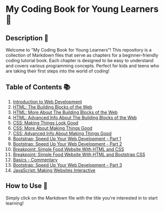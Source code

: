 # My Coding Book for Young Learners 📘

## Description 📝

Welcome to "My Coding Book for Young Learners"! This repository is a collection of Markdown files that serve as chapters for a beginner-friendly coding tutorial book. Each chapter is designed to be easy to understand and covers various programming concepts. Perfect for kids and teens who are taking their first steps into the world of coding!

## Table of Contents 📚

1. [Introduction to Web Development](./Introduction.md)
2. [HTML: The Building Blocks of the Web](./HTML.md)
3. [HTML: More About The Building Blocks of the Web](./HTML-more.md)
4. [HTML: Advanced Info About The Building Blocks of the Web](./HTML-advanced.md)
5. [CSS: Making Things Look Good](./CSS.md)
6. [CSS: More About Making Things Good](./CSS-more.md)
7. [CSS: Advanced Info About Making Things Good](./CSS-advanced.md)
8. [Bootstrap: Speed Up Your Web Development - Part 1](./Bootstrap-part-1.md)
9. [Bootstrap: Speed Up Your Web Development - Part 2](./Bootstrap-part-2.md)
10. [Breakpoint: Simple Food Website With HTML and CSS](./Breakpoint-1.md)
10. [Breakpoint: Simple Food Website With HTML and Bootstrap CSS](./Breakpoint-2.md)
10. [Basics - Commentary](./Basics-commentary.md)
10. [Bootstrap: Speed Up Your Web Development - Part 3](./Bootstrap-part-3.md)
11. [JavaScript: Making Websites Interactive](./JavaScript.md)

## How to Use 🤔

Simply click on the Markdown file with the title you're interested in to start learning!
